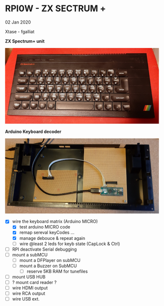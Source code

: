 # RPI0W - ZX SECTRUM +

02 Jan 2020

Xtase - fgalliat



**ZX Spectrum+ unit**

![ZX Spectrum+ unit](zxspec.jpg)



**Arduino Keyboard decoder**



![ZX Spectrum+ unit](zxs_arduinokb.jpg)



- [x] wire the keyboard matrix (Arduino MICRO)
  - [x] test arduino MICRO code
  - [x] remap sereval keyCodes ...
  - [x] manage debouce & repeat again
  - [ ] wire @least 2 leds for keyb state (CapLock & Ctrl)
- [ ] RPI deactivate Serial debugging
- [ ] mount a subMCU
  - [ ] mount a DFPlayer on subMCU
  - [ ] mount a Buzzer on SubMCU
    - [ ] reserve 5KB RAM for tunefiles
- [ ] mount USB HUB
- [ ] ? mount card reader ?
- [ ] wire HDMI output
- [ ] wire RCA output
- [ ] wire USB ext.
